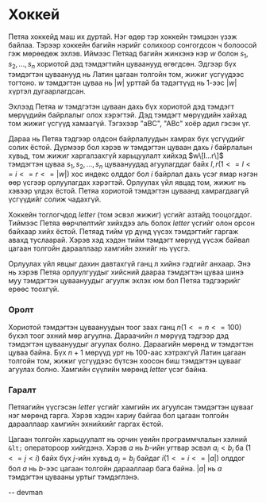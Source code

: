 Хоккей
===============

Петяа хоккейд маш их дуртай. Нэг өдөр тэр хоккейн тэмцээн үзэж байлаа. Тэрээр хоккейн багийн нэрийг солихоор сонгогдсон ч болоосой гэж мөрөөдөж эхлэв. Иймээс Петяад багийн жинхэнэ нэр $w$ болон $s_1, s_2, ..., s_n$ хориотой дэд тэмдэгтийн цуваанууд өгөгдсөн. Эдгээр бүх тэмдэгтэн цуваанууд нь Латин цагаан толгойн том, жижиг үсгүүдээс тогтоно. $w$ тэмдэгтэн цуваа нь $|w|$ урттай ба тэдэгтүүд нь 1-ээс $|w|$ хүртэл дугаарлагдсан.

Эхлээд Петяа $w$ тэмдгэтэн цуваан дахь бүх хориотой дэд тэмдэгт мөрүүдийн байрлалыг олох хэрэгтэй. Дэд тэмдэгт мөрүүдийн хайхад том жижиг үсгүүд хамаагүй. Тэгэхээр "aBC", "ABc" хоёр адил гэсэн үг.

Дараа нь Петяа тэдгээр олдсон байрлалуудын хамрах бүх үсгүүдийг солих ёстой. Дүрмээр бол хэрэв $w$ тэмдэгтэн цуваан дахь $i$ байрлалын хувьд, том жижиг харгалзахгүй харьцуулалт хийхэд $w\[l...r\]$ тэмдэгтэн цуваа $s_1, s_2, ..., s_n$ цуваануудад агуулагддаг байх $l, r (1 <= l <= i <= r <= |w|)$ хос индекс олддог бол $i$ байрлал дахь үсэг ямар нэгэн өөр үсгээр орлуулагдах хэрэгтэй. Орлуулах үйл явцад том, жижиг нь хэвээр үлдэх ёстой. Петяа хориотой тэмдэгтэн цуваанд хамрагдаагүй үсгүүдийг солиж чадахгүй.

Хоккейн тоглогчдод $letter$ (том эсвэл жижиг) үсгийг азтайд тооцогддог. Тиймээс Петяа өөрчлөлтийг хийхдээ аль болох $letter$ үсгийг олон орсон байхаар хийх ёстой. Петяад тийм үр дүнд үүсэх тэмдэгтийг гаргаж авахд туслаарай. Хэрэв хэд хэдэн тийм тэмдэгт мөрүүд үүсэж байвал цагаан толгойн дарааллаар хамгийн эхнийг нь үүсгэ.

Орлуулах үйл явцыг дахин давтахгүй ганц л хийнэ гэдгийг анхаар. Энэ нь хэрэв Петяа орлуулгуудыг хийсний даараа тэмдэгтэн цуваа шинэ муу тэмдэгтэн цуваануудыг агуулж эхлэх юм бол Петяа тэдгээрийг ерөөс тоохгүй.

### Оролт

Хориотой тэмдэгтэн цуваануудын тоог заах ганц $n (1 <= n <= 100)$ бүхэл тоог эхний мөр агуулна. Дараачийн $n$ мөрүүд тэдгээр дэд тэмдэгтэн цуваануудыг агуулах болно. Дараагийн мөрөнд $w$ тэмдэгтэн цуваа байна. Бүх $n + 1$ мөрүүд урт нь 100-аас хэтрэхгүй Латин цагаан толгойн том, жижиг үсгүүдээс бүтсэн хоосон биш тэмдэгтэн цувааг агуулах болно. Хамгийн сүүлийн мөрөнд $letter$ үсэг байна.

### Гаралт

Петяагийн үүсгэсэн $letter$ үсгийг хамгийн их агуулсан тэмдэгтэн цувааг нэг мөрөнд гарга. Хэрэв хэдэн хариу байгаа бол цагаан толгойн дарааллаар хамгийн эхнийхийг гаргах ёстой.

Цагаан толгойн харьцуулалт нь орчин үеийн программчлалын хэлний `&lt;` оператороор хийгдэнэ. Хэрэв $a$ нь $b$-ийн угтвар эсвэл $a_i < b_i$ ба $(1 <= j < i)$ байх бүх $j$-ийн хувьд $a_j = b_j$ байдаг $i (1 <= i <= |a|)$ олддог бол $a$ нь $b$-ээс цагаан толгойн дарааллаар бага байна. $|a|$ нь $a$ тэмдэгтэн цувааны уртыг тэмдэглэнэ.

-- devman
